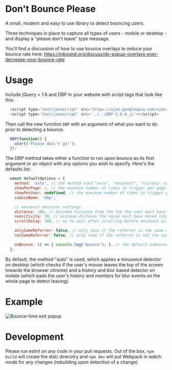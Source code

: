 Don't Bounce Please
===================

A small, modern and easy to use library to detect bouncing users.

Three techniques in place to capture all types of users - mobile or desktop - and display a "please don't leave" type message.

You'll find a discussion of how to use bounce overlays to reduce your bounce rate here: https://inbound.org/discuss/do-popup-overlays-ever-decrease-your-bounce-rate

Usage
=====
Include jQuery > 1.6 and DBP in your website with script tags that look like this:
```js
  <script type='text/javascript' src='https://ajax.googleapis.com/ajax/libs/jquery/1.6.2/jquery.min.js'></script>
  <script type='text/javascript' src='../../DBP-1.0.0.js'></script>
```

Then call the new function `DBP` with an argument of what you want to do prior to detecting a bounce. 
```js
  DBP(function() {
    alert('Please don\'t go!');
  });
```

The DBP method takes either a function to run upon bounce as its first argument or an object with any options you wish to specify. Here's the defaults list:
```js
  const defaultOptions = {
    method: 'auto', // the method used "auto", "mouseout", "history" or "blur".
    showPerPage: 1, // the maximum number of times to trigger per page
    showPerUser: undefined, // the maximum number of times to trigger per user (cookie based)
    cookieName: 'dbp',

    // mouseout detector settings
    distance: 100, // minimum distance from the top the user must have exited the window to trigger.
    sensitivity: 10, // minimum distance the mouse must have moved lately to trigger.
    scrollDelay: 500, // ms to wait after scrolling before mouseout will register.

    onlySameReferrer: false, // only show if the referrer is the same domain (user has been on site)
    notSameReferrer: false, // only show if the referrer is not the same domain (user just came in)

    onBounce: () => { console.log('bounce'); }, // the default onBounce handler
  };
```

By default, the method "auto" is used, which applies a mouseout detector on desktop (which checks if the user's mouse leaves the top of the screen towards the browser chrome) and a history and blur based detector on mobile (which pads the user's history and monitors for blur events on the whole page to detect leaving).

Example
=======
![Bounce-time exit popup](http://i.imgur.com/gLeBEWQ.jpg)


Development
===========
Please run eslint on any code in your pull requests. Out of the box, `npm build` will create the dist/ direcotry and `npm dev` will put Webpack in watch mode for any changes (rebuilding upon detection of a change).
